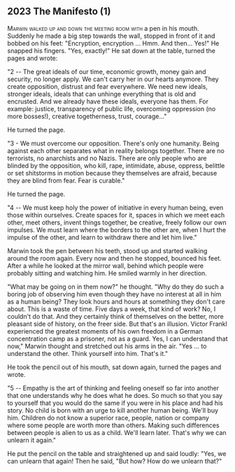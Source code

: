 
## **2023** The Manifesto (1)

<span style="font-variant:small-caps;">Marwin walked up and down the meeting room with </span> a pen in his mouth.
Suddenly he made a big step towards the wall, stopped in front of it and bobbed on his feet: "Encryption, encryption ... Hmm.
And then... Yes!" He snapped his fingers.
"Yes, exactly!" He sat down at the table, turned the pages and wrote:

"2 -- The great ideals of our time, economic growth, money gain and security, no longer apply.
We can't carry her in our hearts anymore.
They create opposition, distrust and fear everywhere.
We need new ideals, stronger ideals, ideals that can unhinge everything that is old and encrusted.
And we already have these ideals, everyone has them.
For example: justice, transparency of public life, overcoming oppression (no more bosses!), creative togetherness, trust, courage..."

He turned the page.

"3 - We must overcome our opposition.
There's only one humanity.
Being against each other separates what in reality belongs together.
There are no terrorists, no anarchists and no Nazis.
There are only people who are blinded by the opposition, who kill, rape, intimidate, abuse, oppress, belittle or set shitstorms in motion because they themselves are afraid, because they are blind from fear.
Fear is curable."

He turned the page.

"4 -- We must keep holy the power of initiative in every human being, even those within ourselves.
Create spaces for it, spaces in which we meet each other, meet others, invent things together, be creative, freely follow our own impulses.
We must learn where the borders to the other are, when I hurt the impulse of the other, and learn to withdraw there and let him live."

Marwin took the pen between his teeth, stood up and started walking around the room again.
Every now and then he stopped, bounced his feet.
After a while he looked at the mirror wall, behind which people were probably sitting and watching him.
He smiled warmly in her direction.

"What may be going on in them now?" he thought.
"Why do they do such a boring job of observing him even though they have no interest at all in him as a human being?
They look hours and hours at something they don't care about.
This is a waste of time.
Five days a week, that kind of work?
No, I couldn't do that.
And they certainly think of themselves on the better, more pleasant side of history, on the freer side.
But that's an illusion.
Victor Frankl experienced the greatest moments of his own freedom in a German concentration camp as a prisoner, not as a guard.
Yes, I can understand that now," Marwin thought and stretched out his arms in the air.
"Yes ... to understand the other.
Think yourself into him.
That's it."

He took the pencil out of his mouth, sat down again, turned the pages and wrote.

"5 -- Empathy is the art of thinking and feeling oneself so far into another that one understands why he does what he does.
So much so that you say to yourself that you would do the same if you were in his place and had his story.
No child is born with an urge to kill another human being.
We'll buy him.
Children do not know a superior race, people, nation or company where some people are worth more than others.
Making such differences between people is alien to us as a child.
We'll learn later.
That's why we can unlearn it again."

He put the pencil on the table and straightened up and said loudly: "Yes, we can unlearn that again!
Then he said, "But how?
How do we unlearn that?"

